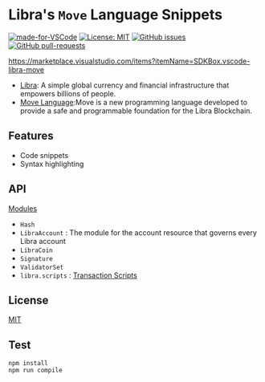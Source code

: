 # Libra's `Move` Language Snippets

[![made-for-VSCode](https://img.shields.io/badge/Made%20for-VSCode-1f425f.svg)](https://code.visualstudio.com/)
[![License: MIT](https://img.shields.io/badge/License-MIT-blue.svg)](https://github.com/sdkbox/vscode-libra-move/blob/master/LICENSE)
[![GitHub issues](https://img.shields.io/github/issues/sdkbox/vscode-libra-move.svg)](https://github.com/sdkbox/vscode-libra-move/issues/)
[![GitHub pull-requests](https://img.shields.io/github/issues-pr/sdkbox/vscode-libra-move.svg)](https://github.com/sdkbox/vscode-libra-move/pulls/)

https://marketplace.visualstudio.com/items?itemName=SDKBox.vscode-libra-move

- [Libra](https://libra.org): A simple global currency and financial infrastructure that empowers billions of people.
- [Move Language](https://developers.libra.org/docs/crates/move-language):Move is a new programming language developed to provide a safe and 
programmable foundation for the Libra Blockchain.

## Features
- Code snippets
- Syntax highlighting 

## API

[Modules](https://github.com/libra/libra/tree/master/language/stdlib/modules)

- `Hash`
- `LibraAccount` : The module for the account resource that governs every Libra account
- `LibraCoin`
- `Signature`
- `ValidatorSet`
- `libra.scripts` : [Transaction Scripts](https://github.com/libra/libra/tree/master/language/stdlib/transaction_scripts)

## License
[MIT](./LICENSE)

## Test

```
npm install
npm run compile
```